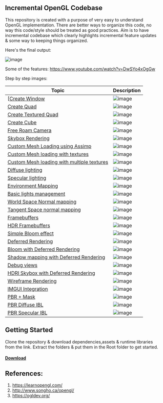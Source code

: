 ## Incremental OpenGL Codebase

This repository is created with a purpose of very easy to understand OpenGL implementation. There are better ways to organize this code, no way this code/style should be treated as good practices. Aim is to have incremental codebase which clearly highlights incremental feature updates & some way to keeping things organized. 

Here's the final output:

![image](https://user-images.githubusercontent.com/5098227/154793719-bbe19bbf-d470-47ce-82a6-9a236e1d0416.png)

Some of the features: https://www.youtube.com/watch?v=DwSYo4xOgGw

Step by step images:

| Topic | Description |
| ----------- | ----------- |
| [[Create Window](https://github.com/TheOrestes/OpenGL_StepByStep/tree/master/01_WindowCreation) | ![image](https://user-images.githubusercontent.com/5098227/150085190-3313c039-304b-415b-8acb-cffce6437776.png)|
| [Create Quad](https://github.com/TheOrestes/OpenGL_StepByStep/tree/master/02_WindowCreation_Quad) | ![image](https://user-images.githubusercontent.com/5098227/150499027-039c9a48-c2d1-4f0c-a765-9217e213c463.png) |
| [Create Textured Quad](https://github.com/TheOrestes/OpenGL_StepByStep/tree/master/03_WindowCreation_Quad_Texture) | ![image](https://user-images.githubusercontent.com/5098227/150506409-1f163185-84f7-43a1-a80b-0341514656bb.png) |
| [Create Cube](https://github.com/TheOrestes/OpenGL_StepByStep/tree/master/04_GLCube) | ![image](https://user-images.githubusercontent.com/5098227/150633271-68745cd8-2804-45ce-b77c-8ea63a91c8f5.png) |
| [Free Roam Camera](https://github.com/TheOrestes/OpenGL_StepByStep/tree/master/05_GLCube_Camera)| ![image](https://user-images.githubusercontent.com/5098227/150636347-e8db2cac-8e37-4db0-9311-a6ae9396e7a6.png) |
| [Skybox Rendering](https://github.com/TheOrestes/OpenGL_StepByStep/tree/master/06_Skybox)| ![image](https://user-images.githubusercontent.com/5098227/150637009-4f229e24-631e-46df-8b98-3ced7b9415ec.png) |
| [Custom Mesh Loading using Assimp](https://github.com/TheOrestes/OpenGL_StepByStep/tree/master/07_Custom_Mesh) | ![image](https://user-images.githubusercontent.com/5098227/151302871-29d8148e-90e3-4ff6-92b7-2d8d35ff19a0.png) |
| [Custom Mesh loading with textures](https://github.com/TheOrestes/OpenGL_StepByStep/tree/master/08_Custom_Mesh%20Texturing) | ![image](https://user-images.githubusercontent.com/5098227/151336569-87769798-0c72-440f-83ea-5924e5a94b0d.png) |
| [Custom Mesh loading with multiple textures](https://github.com/TheOrestes/OpenGL_StepByStep/tree/master/09_Custom_Mesh%20MultiTexturing)| ![image](https://user-images.githubusercontent.com/5098227/151505503-f3f98984-5eb3-4aa1-8c16-4297c4e771fd.png) |
| [Diffuse lighting](https://github.com/TheOrestes/OpenGL_StepByStep/tree/master/10_Basic_Diffuse_Lighting) | ![image](https://user-images.githubusercontent.com/5098227/151507737-e8b3f383-64d2-406e-b71e-f7c57437ccd6.png) |
| [Specular lighting](https://github.com/TheOrestes/OpenGL_StepByStep/tree/master/11_Basic_Specular_Lighting) | ![image](https://user-images.githubusercontent.com/5098227/151518771-974d399e-1910-4a14-b583-60b717d4c0ad.png) |
| [Environment Mapping](https://github.com/TheOrestes/OpenGL_StepByStep/tree/master/12_Basic_Environment_Reflection)| ![image](https://user-images.githubusercontent.com/5098227/151526272-4d1bc947-e2e2-444f-b54a-875303e8e5cc.png) |
| [Basic lights management](https://github.com/TheOrestes/OpenGL_StepByStep/tree/master/13_Lighting_System)| ![image](https://user-images.githubusercontent.com/5098227/151527942-4c9ff540-1e72-4fbc-a3c4-d602583ad3e4.png) |
| [World Space Normal mapping](https://github.com/TheOrestes/OpenGL_StepByStep/tree/master/14_NormalMapping_WorldSpace)| ![image](https://user-images.githubusercontent.com/5098227/151652318-ab177180-63d8-4f2e-9c45-490b3ec847ab.png) |
| [Tangent Space normal mapping](https://github.com/TheOrestes/OpenGL_StepByStep/tree/master/15_NormalMapping_TangentSpace) | ![image](https://user-images.githubusercontent.com/5098227/151653200-6b308610-b10e-48e8-bfce-e52de1d3aef7.png) |
| [Framebuffers](https://github.com/TheOrestes/OpenGL_StepByStep/tree/master/16_Framebuffers)| ![image](https://user-images.githubusercontent.com/5098227/151656929-60b63684-918b-4bd8-8ae7-1f40507dc638.png) |
| [HDR Framebuffers](https://github.com/TheOrestes/OpenGL_StepByStep/tree/master/17_Framebuffers%20HDR)| ![image](https://user-images.githubusercontent.com/5098227/151658537-1a922b49-c223-48c2-878e-694b904045f5.png) |
| [Simple Bloom effect](https://github.com/TheOrestes/OpenGL_StepByStep/tree/master/18_Bloom)| ![image](https://user-images.githubusercontent.com/5098227/151698982-012e594f-9889-499b-9938-8c471b660fc7.png) |
| [Deferred Rendering](https://github.com/TheOrestes/OpenGL_StepByStep/tree/master/19_Deferred) | ![image](https://user-images.githubusercontent.com/5098227/151744474-80d9cb19-2eea-4363-8624-1bf4c441cc21.png)|
| [Bloom with Deferred Rendering](https://github.com/TheOrestes/OpenGL_StepByStep/tree/master/20_Deferred_Bloom) | ![image](https://user-images.githubusercontent.com/5098227/151750736-e9143d56-4010-42bc-9f3f-c75f6cd57f50.png) |
| [Shadow mapping with Deferred Rendering](https://github.com/TheOrestes/OpenGL_StepByStep/tree/master/21_Deferred_ShadowMapping) | ![image](https://user-images.githubusercontent.com/5098227/152962001-0fbc8905-7a26-40b4-920d-fd58074bf161.png) |
| [Debug views](https://github.com/TheOrestes/OpenGL_StepByStep/tree/master/22_Deferred_DebugViews) | ![image](https://user-images.githubusercontent.com/5098227/153569300-ff651bf5-734b-41c3-b449-308f869de264.png) |
| [HDRI Skybox with Deferred Rendering](https://github.com/TheOrestes/OpenGL_StepByStep/tree/master/23_Deferred_HDRI) | ![image](https://user-images.githubusercontent.com/5098227/153581518-a0a4160b-8b00-4f4b-a6b8-26a65b916432.png) |
| [Wireframe Rendering](https://github.com/TheOrestes/OpenGL_StepByStep/tree/master/24_Wireframe)| ![image](https://user-images.githubusercontent.com/5098227/153607449-9854fcd8-06ee-48e5-8418-5380047fc0a3.png) |
| [IMGUI Integration](https://github.com/TheOrestes/OpenGL_StepByStep/tree/master/25_UI) | ![image](https://user-images.githubusercontent.com/5098227/153703995-44cf18e7-e22a-4085-bc64-53ad8faa1841.png) |
| [PBR + Mask](https://github.com/TheOrestes/OpenGL_StepByStep/tree/master/26_PBR)| ![image](https://user-images.githubusercontent.com/5098227/154259284-941eb3b7-2530-4129-8eb8-dd209b1f8434.png) |
| [PBR Diffuse IBL](https://github.com/TheOrestes/OpenGL_StepByStep/tree/master/27_PBR_IBL_Diffuse) | ![image](https://user-images.githubusercontent.com/5098227/154328099-cd47b193-3983-4e56-9aa8-0f368289dc8f.png) |
| [PBR Specular IBL](https://github.com/TheOrestes/OpenGL_StepByStep/tree/master/28_PBR_IBL_DiffuseSpecular) | ![image](https://user-images.githubusercontent.com/5098227/154792782-4f5ee71e-8e7a-4530-aa69-414ecf3b55b3.png) |

## Getting Started
Clone the repository & download dependencies,assets & runtime libraries from the link. Extract the folders & put them in the Root folder to get started.

#### [Download](https://drive.google.com/drive/folders/1S9yKas-RO6eRfeZS8eM_xfMZbe5UQ1uR?usp=sharing)
 
## References: 
1. https://learnopengl.com/
2. http://www.songho.ca/opengl/
3. https://ogldev.org/
